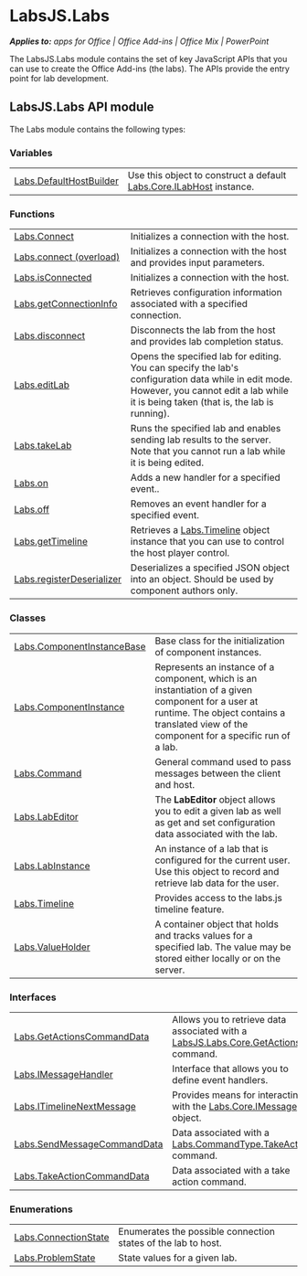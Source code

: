 
# LabsJS.Labs

 _**Applies to:** apps for Office | Office Add-ins | Office Mix | PowerPoint_

The LabsJS.Labs module contains the set of key JavaScript APIs that you can use to create the Office Add-ins (the labs). The APIs provide the entry point for lab development.

## LabsJS.Labs API module

The Labs module contains the following types:


### Variables


|||
|:-----|:-----|
|[Labs.DefaultHostBuilder](../../reference/office-mix/labs.defaulthostbuilder.md)|Use this object to construct a default [Labs.Core.ILabHost](../../reference/office-mix/labs.core.ilabhost.md) instance.|

### Functions


|||
|:-----|:-----|
|[Labs.Connect](../../reference/office-mix/labs.connect.md)|Initializes a connection with the host.|
|[Labs.connect (overload)](../../reference/office-mix/labs.connect-overload.md)|Initializes a connection with the host and provides input parameters.|
|[Labs.isConnected](../../reference/office-mix/labs.isconnected.md)|Initializes a connection with the host.|
|[Labs.getConnectionInfo](../../reference/office-mix/labs.getconnectioninfo.md)|Retrieves configuration information associated with a specified connection.|
|[Labs.disconnect](../../reference/office-mix/labs.disconnect.md)|Disconnects the lab from the host and provides lab completion status.|
|[Labs.editLab](../../reference/office-mix/labs.editlab.md)|Opens the specified lab for editing. You can specify the lab's configuration data while in edit mode. However, you cannot edit a lab while it is being taken (that is, the lab is running).|
|[Labs.takeLab](../../reference/office-mix/labs.takelab.md)|Runs the specified lab and enables sending lab results to the server. Note that you cannot run a lab while it is being edited.|
|[Labs.on](../../reference/office-mix/labs.on.md)|Adds a new handler for a specified event..|
|[Labs.off](../../reference/office-mix/labs.off.md)|Removes an event handler for a specified event.|
|[Labs.getTimeline](../../reference/office-mix/labs.gettimeline.md)|Retrieves a [Labs.Timeline](../../reference/office-mix/labs.timeline.md) object instance that you can use to control the host player control.|
|[Labs.registerDeserializer](../../reference/office-mix/labs.registerdeserializer.md)|Deserializes a specified JSON object into an object. Should be used by component authors only.|

### Classes


|||
|:-----|:-----|
|[Labs.ComponentInstanceBase](../../reference/office-mix/labs.componentinstancebase.md)|Base class for the initialization of component instances.|
|[Labs.ComponentInstance](../../reference/office-mix/labs.componentinstance.md)|Represents an instance of a component, which is an instantiation of a given component for a user at runtime. The object contains a translated view of the component for a specific run of a lab.|
|[Labs.Command](../../reference/office-mix/labs.command.md)|General command used to pass messages between the client and host.|
|[Labs.LabEditor](../../reference/office-mix/labs.labeditor.md)|The  **LabEditor** object allows you to edit a given lab as well as get and set configuration data associated with the lab.|
|[Labs.LabInstance](../../reference/office-mix/labs.labinstance.md)|An instance of a lab that is configured for the current user. Use this object to record and retrieve lab data for the user.|
|[Labs.Timeline](../../reference/office-mix/labs.timeline.md)|Provides access to the labs.js timeline feature.|
|[Labs.ValueHolder](../../reference/office-mix/labs.valueholder.md)|A container object that holds and tracks values for a specified lab. The value may be stored either locally or on the server.|

### Interfaces


|||
|:-----|:-----|
|[Labs.GetActionsCommandData](../../reference/office-mix/labs.getactionscommanddata.md)|Allows you to retrieve data associated with a [LabsJS.Labs.Core.GetActions](../../reference/office-mix/labsjs.labs.core.getactions.md) command.|
|[Labs.IMessageHandler](../../reference/office-mix/labs.imessagehandler.md)|Interface that allows you to define event handlers.|
|[Labs.ITimelineNextMessage](../../reference/office-mix/labs.itimelinenextmessage.md)|Provides means for interacting with the [Labs.Core.IMessage](https://msdn.microsoft.com/library/office/mt599680.aspx) object.|
|[Labs.SendMessageCommandData](../../reference/office-mix/labs.sendmessagecommanddata.md)|Data associated with a [Labs.CommandType.TakeAction](https://msdn.microsoft.com/library/office/mt599680.aspx) command.|
|[Labs.TakeActionCommandData](../../reference/office-mix/labs.takeactioncommanddata.md)|Data associated with a take action command.|

### Enumerations


|||
|:-----|:-----|
|[Labs.ConnectionState](../../reference/office-mix/labs.connectionstate.md)|Enumerates the possible connection states of the lab to host.|
|[Labs.ProblemState](../../reference/office-mix/labs.problemstate.md)|State values for a given lab.|
